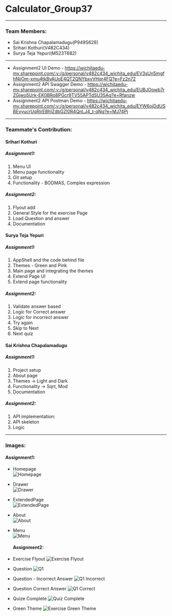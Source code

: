 # Calculator_Group37
----
### Team Members: 
- Sai Krishna Chapalamadugu(P949S628)  
- Srihari Kothuri(V482C434)  
- Surya Teja Yepuri(M523T682)  
----
- Assignment2 UI Demo - https://wichitaedu-my.sharepoint.com/:v:/g/personal/v482c434_wichita_edu/EV3sUn5mgfhNjjOm-xmu4tkBvAUoE4QT2QNYbxvVHqr4FQ?e=Fz2n72
- Assignment2 API Swagger Demo - https://wichitaedu-my.sharepoint.com/:v:/g/personal/v482c434_wichita_edu/EUBJOowb7rZGjwo5Urk-EK0BRo8PGcr9TV55APTdSU35Ag?e=Rfanzw
- Assignment2 API Postman Demo - https://wichitaedu-my.sharepoint.com/:v:/g/personal/v482c434_wichita_edu/EYW6ojDdUSBEvyucrUgRirEBhIZdbGZl0R4QnLJ4_t-qNg?e=MJ74Pj
----
### Teammate's Contribution:  

#### Srihari Kothuri  
  ##### Assignment1:
  1. Menu UI  
  1. Menu page functionality  
  1. Git setup
  1. Functionality - BODMAS, Complex expression
  
  ##### Assignment2:
  1. Flyout add
  1. General Style for the exercise Page
  1. Load Question and answer
  2. Documentation
  
#### Surya Teja Yepuri  
  ##### Assignment1:
  1. AppShell and the code behind file
  1. Themes - Green and Pink
  1. Main page and integrating the themes
  2. Extend Page UI  
  3. Extend page functionality  

  ##### Assignment2:
1. Validate answer based
1. Logic for Correct answer
1. Logic for incorrect answer
1. 	Try again
1. 	Skip to Next
1. Next quiz

#### Sai Krishna Chapalamadugu  
  ##### Assignment1: 
  1. Project setup
  1. About page
  1. Themes -> Light and Dark
  1. Functionality -> Sqrt, Mod
  1. Documentation
  ##### Assignment2:
  1. API implementation:
  1. API skeleton
  1. Logic


----
### Images:  
 
  #### Assignment1: 
- Homepage  
![Homepage](https://raw.githubusercontent.com/harikothuri/Calculator_Group37/main/images/Assignment1/Homepage.png)  
- Drawer  
![Drawer](https://raw.githubusercontent.com/harikothuri/Calculator_Group37/main/images/Assignment1/Drawer.png)  
- ExtendedPage  
![ExtendedPage](https://raw.githubusercontent.com/harikothuri/Calculator_Group37/main/images/Assignment1/ExtendedPage.png)  
- About  
![About](https://raw.githubusercontent.com/harikothuri/Calculator_Group37/main/images/Assignment1/About.png)  
- Menu  
![Menu](https://raw.githubusercontent.com/harikothuri/Calculator_Group37/main/images/Assignment1/Menu.png) 

  #### Assignment2: 
- Exercise Flyout
![Exercise Flyout](https://raw.githubusercontent.com/harikothuri/Calculator_Group37/main/images/Assignment2/Flyout.png)
- Question
![Q1](https://raw.githubusercontent.com/harikothuri/Calculator_Group37/main/images/Assignment2/Q1.png)
- Question - Incorrect Answer
![Q1 Incorrect](https://raw.githubusercontent.com/harikothuri/Calculator_Group37/main/images/Assignment2/Q1_Incorrect.png)
- Question Correct Answer
![Q1 Correct](https://raw.githubusercontent.com/harikothuri/Calculator_Group37/main/images/Assignment2/Q1_Correct.png)
- Quize Complete
![Quiz Complete](https://raw.githubusercontent.com/harikothuri/Calculator_Group37/main/images/Assignment2/QuizeComplete.png)
- Green Theme
![Exercise Green Theme](https://raw.githubusercontent.com/harikothuri/Calculator_Group37/main/images/Assignment2/Exercise_GreenTheme.png)



